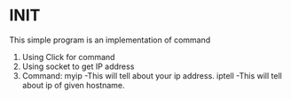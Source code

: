 # INIT

 This simple program is an implementation of command
1. Using Click for command 
2. Using socket to get IP address
3. Command: myip -This will tell about your ip address.
            iptell -This will tell about ip of given hostname.

